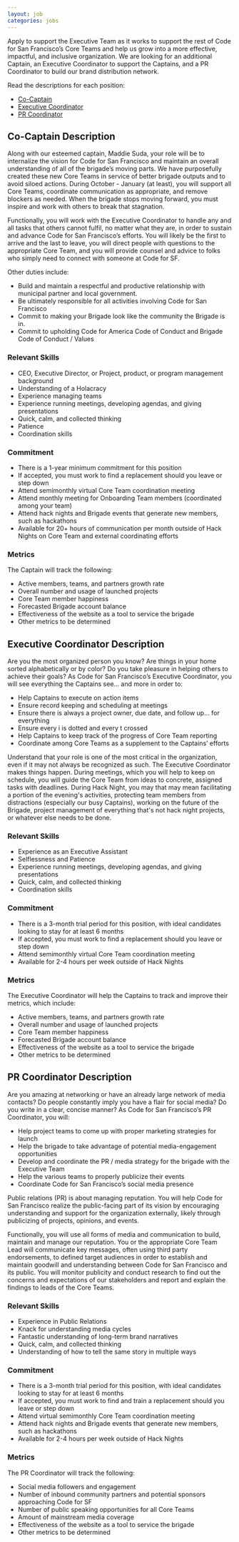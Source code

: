 ```yaml
---
layout: job
categories: jobs
---
```

Apply to support the Executive Team as it works to support the rest of Code for
San Francisco’s Core Teams and help us grow into a more effective, impactful,
and inclusive organization. We are looking for an additional Captain, an
Executive Coordinator to support the Captains, and a PR Coordinator to build
our brand distribution network.

Read the descriptions for each position:

- [Co-Captain](#co-captain-description)
- [Executive Coordinator](#executive-coordinator-description)
- [PR Coordinator](#pr-coordinator-description)

## Co-Captain Description
Along with our esteemed captain, Maddie Suda, your role will be to internalize
the vision for Code for San Francisco and maintain an overall understanding of
all of the brigade’s moving parts. We have purposefully created these new Core
Teams in service of better brigade outputs and to avoid siloed actions. During
October - January (at least), you will support all Core Teams, coordinate
communication as appropriate, and remove blockers as needed. When the brigade
stops moving forward, you must inspire and work with others to break that
stagnation.

Functionally, you will work with the Executive Coordinator to handle any and
all tasks that others cannot fulfil, no matter what they are, in order to
sustain and advance Code for San Francisco’s efforts. You will likely be the
first to arrive and the last to leave, you will direct people with questions to
the appropriate Core Team, and you will provide counsel and advice to folks who
simply need to connect with someone at Code for SF.

Other duties include:

- Build and maintain a respectful and productive relationship with municipal partner and local government.
- Be ultimately responsible for all activities involving Code for San Francisco
- Commit to making your Brigade look like the community the Brigade is in.
- Commit to upholding Code for America Code of Conduct and Brigade Code of Conduct / Values

### Relevant Skills
- CEO, Executive Director, or Project, product, or program management background
- Understanding of a Holacracy
- Experience managing teams
- Experience running meetings, developing agendas, and giving presentations
- Quick, calm, and collected thinking
- Patience
- Coordination skills

### Commitment
- There is a 1-year minimum commitment for this position
- If accepted, you must work to find a replacement should you leave or step down
- Attend semimonthly virtual Core Team coordination meeting
- Attend monthly meeting for Onboarding Team members (coordinated among your team)
- Attend hack nights and Brigade events that generate new members, such as hackathons
- Available for 20+ hours of communication per month outside of Hack Nights on Core Team and external coordinating efforts

### Metrics
The Captain will track the following:

- Active members, teams, and partners growth rate
- Overall number and usage of launched projects
- Core Team member happiness
- Forecasted Brigade account balance
- Effectiveness of the website as a tool to service the brigade
- Other metrics to be determined

## Executive Coordinator Description
Are you the most organized person you know? Are things in your home sorted
alphabetically or by color? Do you take pleasure in helping others to achieve
their goals? As Code for San Francisco’s Executive Coordinator, you will see
everything the Captains see... and more in order to:

- Help Captains to execute on action items
- Ensure record keeping and scheduling at meetings
- Ensure there is always a project owner, due date, and follow up… for everything
- Ensure every i is dotted and every t crossed
- Help Captains to keep track of the progress of Core Team reporting
- Coordinate among Core Teams as a supplement to the Captains’ efforts

Understand that your role is one of the most critical in the organization, even
if it may not always be recognized as such. The Executive Coordinator makes
things happen. During meetings, which you will help to keep on schedule, you
will guide the Core Team from ideas to concrete, assigned tasks with deadlines.
During Hack Night, you may that may mean facilitating a portion of the
evening's activities, protecting team members from distractions (especially our
busy Captains), working on the future of the Brigade, project management of
everything that's not hack night projects, or whatever else needs to be done.

### Relevant Skills
- Experience as an Executive Assistant
- Selflessness and Patience
- Experience running meetings, developing agendas, and giving presentations
- Quick, calm, and collected thinking
- Coordination skills

### Commitment
- There is a 3-month trial period for this position, with ideal candidates looking to stay for at least 6 months
- If accepted, you must work to find a replacement should you leave or step down
- Attend semimonthly virtual Core Team coordination meeting
- Available for 2-4 hours per week outside of Hack Nights

### Metrics
The Executive Coordinator will help the Captains to track and improve their metrics, which include:

- Active members, teams, and partners growth rate
- Overall number and usage of launched projects
- Core Team member happiness
- Forecasted Brigade account balance
- Effectiveness of the website as a tool to service the brigade
- Other metrics to be determined

## PR Coordinator Description
Are you amazing at networking or have an already large network of media
contacts? Do people constantly imply you have a flair for social media? Do you
write in a clear, concise manner? As Code for San Francisco’s PR Coordinator,
you will:

- Help project teams to come up with proper marketing strategies for launch
- Help the brigade to take advantage of potential media-engagement opportunities
- Develop and coordinate the PR / media strategy for the brigade with the Executive Team
- Help the various teams to properly publicize their events
- Coordinate Code for San Francisco’s social media presence

Public relations (PR) is about managing reputation. You will help Code for San
Francisco realize the public-facing part of its vision by encouraging
understanding and support for the organization externally, likely through
publicizing of projects, opinions, and events.

Functionally, you will use all forms of media and communication to build,
maintain and manage our reputation. You or the appropriate Core Team Lead will
communicate key messages, often using third party endorsements, to defined
target audiences in order to establish and maintain goodwill and understanding
between Code for San Francisco and its public. You will monitor publicity and
conduct research to find out the concerns and expectations of our stakeholders
and report and explain the findings to leads of the Core Teams.

### Relevant Skills
- Experience in Public Relations
- Knack for understanding media cycles
- Fantastic understanding of long-term brand narratives
- Quick, calm, and collected thinking
- Understanding of how to tell the same story in multiple ways

### Commitment
- There is a 3-month trial period for this position, with ideal candidates looking to stay for at least 6 months
- If accepted, you must work to find and train a replacement should you leave or step down
- Attend virtual semimonthly Core Team coordination meeting
- Attend hack nights and Brigade events that generate new members, such as hackathons
- Available for 2-4 hours per week outside of Hack Nights

### Metrics
The PR Coordinator will track the following:

- Social media followers and engagement
- Number of inbound community partners and potential sponsors approaching Code for SF
- Number of public speaking opportunities for all Core Teams
- Amount of mainstream media coverage
- Effectiveness of the website as a tool to service the brigade
- Other metrics to be determined
